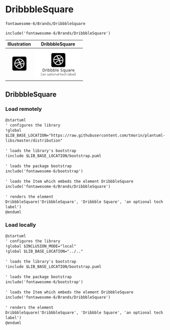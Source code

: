 # DribbbleSquare


```text
fontawesome-6/Brands/DribbbleSquare
```

```text
include('fontawesome-6/Brands/DribbbleSquare')
```



| Illustration | DribbbleSquare |
| :---: | :---: |
| ![illustration for Illustration](../../fontawesome-6/Brands/DribbbleSquare.png) | ![illustration for DribbbleSquare](../../fontawesome-6/Brands/DribbbleSquare.Local.png) |




## DribbbleSquare

### Load remotely
```plantuml
@startuml
' configures the library
!global $LIB_BASE_LOCATION="https://raw.githubusercontent.com/tmorin/plantuml-libs/master/distribution"

' loads the library's bootstrap
!include $LIB_BASE_LOCATION/bootstrap.puml

' loads the package bootstrap
include('fontawesome-6/bootstrap')

' loads the Item which embeds the element DribbbleSquare
include('fontawesome-6/Brands/DribbbleSquare')

' renders the element
DribbbleSquare('DribbbleSquare', 'Dribbble Square', 'an optional tech label')
@enduml
```

### Load locally
```plantuml
@startuml
' configures the library
!global $INCLUSION_MODE="local"
!global $LIB_BASE_LOCATION="../.."

' loads the library's bootstrap
!include $LIB_BASE_LOCATION/bootstrap.puml

' loads the package bootstrap
include('fontawesome-6/bootstrap')

' loads the Item which embeds the element DribbbleSquare
include('fontawesome-6/Brands/DribbbleSquare')

' renders the element
DribbbleSquare('DribbbleSquare', 'Dribbble Square', 'an optional tech label')
@enduml
```

